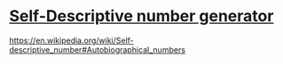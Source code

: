 [Self-Descriptive number generator](https://yaireo.github.io/self-descriptive-numbers)
========


 
https://en.wikipedia.org/wiki/Self-descriptive_number#Autobiographical_numbers